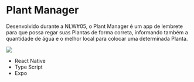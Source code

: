 <h1>Plant Manager</h1>

<p>Desenvolvido durante a NLW#05, o Plant Manager é um app de lembrete para que possa regar suas Plantas de forma correta, informando também a quantidade de água e o melhor local para colocar uma determinada Planta.</p>

<a><img src="https://lh3.googleusercontent.com/fife/AAWUweXUqI7qcm1ikjSK9JphmrGmsRzK1qtXYnWMkauLOnKGECjAsqIawj5by4YY4hmzwxbGRIrMt3mWor4s6xvs-IcTmQ2H9JyTUNbup50k7SEY3L19KlIZyNBMXirkBcTf0XjWfBhTN0We022SwGKcp4ohqVBFZkUOMFsOhDEC2xuOlbR97YSkqNql1kmBeDs4vGah-4kxHbyZX06XyB9UusYwTXOFZn8ujMYZzHhc-YJHhJHhciKrJvlxU3NKgEjJuY5ZJ8lR7gWaxVctrCo8xsHawhGAJlhrPa2zRXu4kQ2rme-TD2IO1RvjCZueYOt3-zvKKUpfClP3ilBBpYQLrYwppDmm-T0YRz5e9kf1YUxJ1-Dxc48CcESyDHT4x5Yd9qJa1HB17asXxuCFmHC-K5_ER13sN3UZYLezG-4-jQNenNJUDBW2bB0L9UdpZg26WauLprUY4Bx12LNFW54LaG0WH6AEcOtxhfcNfiwtemeOZXpuGOS9bJBW3ExudbN1XZdEaxyKdj21xj6MKaMEjXQk4HJBm0IPsTiI6PEw3qx5x8N-JlogNoPg7NT7BW4eUUi1WwMAx6yu8NHHi0TR66B3UHHWhZBpCIfNXCabnTcYhKe2aQHJ4iknSYIL6-JJGikmmuAX-cqsO2MKLp5exTwWq_LMd5WNTNz72sUJoSoKRiAzE8guHOhxoiaaEqaIM4upcIUilG9AYX65kOdfUys0v2C_wKKNqA=w2000-h1124-ft"/></a>

- React Native
- Type Script
- Expo
